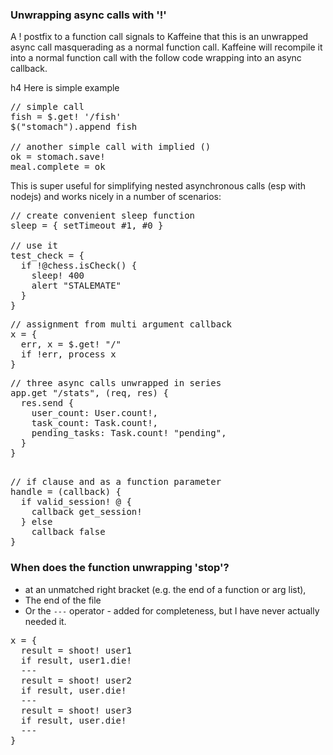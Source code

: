 ### Unwrapping async calls with '!'

A ! postfix to a function call signals to Kaffeine that this is an unwrapped async call masquerading as a normal function call.
Kaffeine will recompile it into a normal function call with the follow code wrapping into an async callback.

h4 Here is simple example

<pre>
// simple call
fish = $.get! '/fish'     
$("stomach").append fish

// another simple call with implied ()
ok = stomach.save!        
meal.complete = ok
</pre>

This is super useful for simplifying nested asynchronous calls (esp with nodejs) and works nicely in a number of scenarios:

<pre>
// create convenient sleep function
sleep = { setTimeout #1, #0 }

// use it
test_check = {
  if !@chess.isCheck() {
    sleep! 400
    alert "STALEMATE"
  }
}
</pre>

<pre>
// assignment from multi argument callback
x = {
  err, x = $.get! "/"
  if !err, process x
}
</pre>

<pre>
// three async calls unwrapped in series
app.get "/stats", (req, res) {
  res.send {
    user_count: User.count!,
    task_count: Task.count!,
    pending_tasks: Task.count! "pending",
  }
}

</pre>

<pre>
// if clause and as a function parameter
handle = (callback) {
  if valid_session! @ {
    callback get_session!
  } else 
    callback false
}
</pre>

### When does the function unwrapping 'stop'? 

* at an unmatched right bracket (e.g. the end of a function or arg list), 
* The end of the file
* Or the <code>---</code> operator - added for completeness, but I have never actually needed it.

<pre>
x = {
  result = shoot! user1
  if result, user1.die!
  ---
  result = shoot! user2
  if result, user.die!
  ---
  result = shoot! user3
  if result, user.die!
  ---
}
</pre>